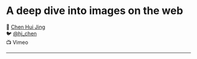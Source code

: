 # A deep dive into images on the web

:bust_in_silhouette: [Chen Hui Jing](https://www.chenhuijing.com/)  
:bird:               [@hj_chen](https://twitter.com/hj_chen)  
:tv:                 Vimeo

---
